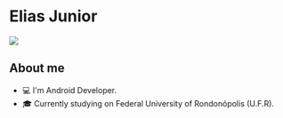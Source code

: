 # Elias Junior

<a href="https://www.linkedin.com/in/elias-junior-9b1191164/" target="_blank">
  <img src="https://img.shields.io/badge/-LinkedIn-%230077B5?style=for-the-badge&logo=linkedin&logoColor=white" target="_blank">
</a>

<br>

## About me

<!-- - 💻 I'm currently working on . -->
- 💻 I'm Android Developer.
- 🎓 Currently studying on Federal University of Rondonópolis (U.F.R).
